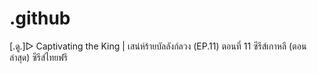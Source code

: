 # .github
[.ดู.]▷ Captivating the King | เสน่ห์ร้ายบัลลังก์ลวง (EP.11) ตอนที่ 11 ซีรีส์เกาหลี (ตอนล่าสุด) ซีรีส์ไทยฟรี
